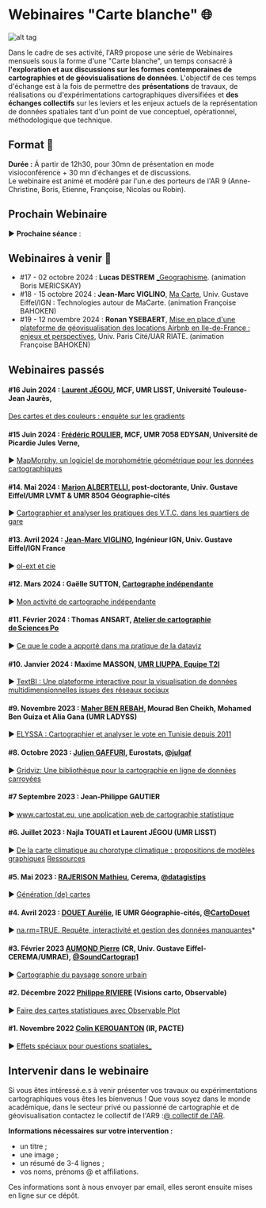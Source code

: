 # Webinaires "Carte blanche" :globe_with_meridians:

![alt tag](https://raw.githubusercontent.com/magisAR9/webinaires/main/webinaire.PNG)

Dans le cadre de ses activité, l'AR9 propose une série de Webinaires mensuels sous la forme d'une "Carte blanche", un temps consacré à **l'exploration et aux discussions sur les formes contemporaines de cartographies et de géovisualisations de données**. L'objectif de ces temps d'échange est à la fois de permettre des **présentations** de travaux, de réalisations ou d'expérimentations cartographiques diversifiées et **des échanges collectifs** sur les leviers et les enjeux actuels de la représentation de données spatiales tant d'un point de vue conceptuel, opérationnel, méthodologique que technique.

## Format :information_desk_person:

**Durée :**
Á partir de 12h30, pour 30mn de présentation en mode visioconférence + 30 mn d'échanges et de discussions. </br>
Le webinaire est animé et modéré par l'un.e des porteurs de l'AR 9 (Anne-Christine, Boris, Etienne, Françoise, Nicolas ou Robin).

## Prochain Webinaire 

:arrow_forward: **Prochaine séance** :



## Webinaires à venir :calendar:
- #17 -  02 octobre 2024 : **Lucas DESTREM** [_Geographisme](https://www.lucasdestrem.com/). (animation Boris MERICSKAY) </br>
- #18 -  15 octobre 2024 : **Jean-Marc VIGLINO**, [Ma Carte](https://magisar9.github.io/webinaires/cartogeoviz18-viglino.html), Univ. Gustave Eiffel/IGN : Technologies autour de MaCarte. (animation Françoise BAHOKEN) </br>
- #19 -  12 novembre 2024 : **Ronan YSEBAERT**, [Mise en place d'une plateforme de géovisualisation des locations Airbnb en Ile-de-France : enjeux et perspectives](https://magisar9.github.io/webinaires/cartogeoviz19-ysebaert.html), Univ. Paris Cité/UAR RIATE. (animation Françoise BAHOKEN) </br>

## Webinaires passés 

#### #16 Juin 2024 : **[Laurent JÉGOU](https://lisst.univ-tlse2.fr/accueil/hn-equipes-de-recherche/centre-interdisciplinaire-detudes-urbaines-cieu/laurent-jegou#/)**, MCF, UMR LISST, Université Toulouse-Jean Jaurès,</br>
[Des cartes et des couleurs : enquête sur les gradients](https://github.com/magisAR9/webinaires/blob/main/cartogeoviz16-ljegou.md) </br> 

#### #15 Juin 2024 : **[Frédéric ROULIER](https://www.u-picardie.fr/edysan/_listing-personnel/frederic-roulier/)**, MCF, UMR 7058 EDYSAN, Université de Picardie Jules Verne,
:arrow_forward: [MapMorphy, un logiciel de morphométrie géométrique pour les données cartographiques](https://github.com/magisAR9/webinaires/blob/main/cartogeoviz15-roulier.md)

#### #14. Mai 2024 : [**Marion ALBERTELLI**](https://www.linkedin.com/in/marion-albertelli-06659749), post-doctorante, Univ. Gustave Eiffel/UMR LVMT & UMR 8504 Géographie-cités
:arrow_forward: [Cartographier et analyser les pratiques des V.T.C. dans les quartiers de gare](https://github.com/magisAR9/webinaires/blob/main/cartogeovis14_malbertelli.md)

#### #13. Avril 2024 : [**Jean-Marc VIGLINO**](https://twitter.com/jmviglino), Ingénieur IGN, Univ. Gustave Eiffel/IGN France
:arrow_forward: [ol-ext et cie](https://github.com/magisAR9/webinaires/blob/main/cartogeoviz13_viglino.md)

#### #12. Mars 2024 : **Gaëlle SUTTON**, [Cartographe indépendante](https://gsutton.fr/)
:arrow_forward: [Mon activité de cartographe indépendante](https://github.com/magisAR9/webinaires/blob/main/cartogeoviz12_GaelleSutton.md)

#### #11. Février 2024 : **Thomas ANSART**, [Atelier de cartographie de Sciences Po](https://thomasansart.info/)
:arrow_forward: [Ce que le code a apporté dans ma pratique de la dataviz](https://magisar9.github.io/webinaires/cartogeoviz11-ansart.html)

#### #10. Janvier 2024 : **Maxime MASSON**, [UMR LIUPPA, Equipe T2I](https://liuppa.univ-pau.fr/fr/organisation/equipes-de-recherche/equipe-t2i.html)
:arrow_forward: [TextBI : Une plateforme interactive pour la visualisation de données multidimensionnelles issues des réseaux sociaux](https://github.com/magisAR9/webinaires/blob/main/cartogeoviz10-masson.md)

#### #9. Novembre 2023 : **[Maher BEN REBAH](https://www.linkedin.com/in/ben-rebah-maher-37831160/?originalSubdomain=fr), Mourad Ben Cheikh, Mohamed Ben Guiza et Alia Gana** (UMR LADYSS) 
:arrow_forward: [ELYSSA : Cartographier et analyser le vote en Tunisie depuis 2011](https://github.com/magisAR9/webinaires/blob/main/cartogeoviz9-benrebah.md) </br>

#### #8. Octobre 2023 : **[Julien GAFFURI](https://github.com/jgaffuri)**, Eurostats, [@julgaf](https://twitter.com/julgaf)
:arrow_forward: [Gridviz: Une bibliothèque pour la cartographie en ligne de données carroyées ](https://github.com/magisAR9/webinaires/blob/main/cartogeoviz8-gaffuri.md) </br>

#### #7 Septembre 2023 : **Jean-Philippe GAUTIER** 
:arrow_forward: [www.cartostat.eu, une application web de cartographie statistique](https://github.com/magisAR9/webinaires/blob/main/cartogeoviz7-gautier.md) </br>

#### #6. Juillet 2023 : **Najla TOUATI** et **Laurent JÉGOU** (UMR LISST) 
:arrow_forward: [De la carte climatique au chorotype climatique : propositions de modèles graphiques](https://github.com/magisAR9/webinaires/blob/main/cartogeoviz4-touatijegou.md)
[Ressources](https://bbb-prod-rp.unistra.fr/playback/presentation/2.3/99470eae0814dfe5c9cca017ea6e2edc6966dada-1688636333439)

#### #5. Mai 2023 : **[RAJERISON Mathieu](https://datagistips.hypotheses.org/author/datagistips)**, Cerema, [@datagistips](https://twitter.com/datagistips) </br> 
:arrow_forward: [Génération (de) cartes](https://github.com/magisAR9/webinaires/blob/main/cartogeoviz6-rajerison.md)

#### #4. Avril 2023 : **[DOUET Aurélie](https://geographie-cites.cnrs.fr/membres/aurelie-douet/)**, IE UMR Géographie-cités, [@CartoDouet](https://twitter.com/CartoDouet/) </br> 
:arrow_forward: [na.rm=TRUE. Requête, interactivité et gestion des données manquantes](https://github.com/magisAR9/webinaires/blob/main/cartogeoviz5-douet.md)*

#### #3. Février 2023 [AUMOND Pierre](https://pagespro.univ-gustave-eiffel.fr/pierre-aumond) (CR, Univ. Gustave Eiffel-CEREMA/UMRAE), [@SoundCartograp1](https://twitter.com/SoundCartograp1) <br/> 
:arrow_forward: [Cartographie du paysage sonore urbain](https://github.com/magisAR9/webinaires/blob/main/cartogeoviz3-aumond.md) </br>

#### #2. Décembre 2022 [Philippe RIVIERE](https://observablehq.com/@fil) (Visions carto, Observable)<br/>
:arrow_forward: [Faire des cartes statistiques avec Observable Plot](https://github.com/magisAR9/webinaires/blob/main/cartogeoviz2-riviere.md)</br>

#### #1. Novembre 2022 [Colin KEROUANTON](https://colinkerouanton.netlify.app/) (IR, PACTE) </br> 
:arrow_forward: [Effets spéciaux pour questions spatiales_](https://github.com/magisAR9/webinaires/blob/main/cartogeoviz1-kerouanton.md)</br>


## Intervenir dans le webinaire
Si vous êtes intéressé.e.s à venir présenter vos travaux ou expérimentations cartographiques vous êtes les bienvenus ! Que vous soyez dans le monde académique, dans le secteur privé ou passionné de cartographie et de géovisualisation contactez le collectif de l'AR9 :[@ collectif de l'AR](mailto:robin.cura@parisgeo.cnrs.fr,francoise.bahoken@univ-eiffel.fr,anne-christine.bronner@misha.fr,etienne.come@univ-eiffel.fr,boris.mericskay@univ-rennes2.fr,nicolas.lambert@cnrs.fr).

**Informations nécessaires sur votre intervention :** </br>
- un titre ;
- une image ;
- un résumé de 3-4 lignes ;
- vos noms, prénoms @ et affiliations.

Ces informations sont à nous envoyer par email, elles seront ensuite mises en ligne sur ce dépôt. 

